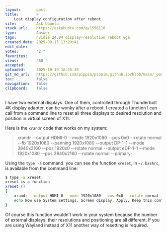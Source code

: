```yaml
---
layout:       post
title:        >
    Lost display configuration after reboot
site:         Ask Ubuntu
stack_url:    https://askubuntu.com/q/1556116
type:         Answer
tags:         nvidia 24.04 display-resolution reboot vga
created_date: 2025-09-15 13:29:41
edit_date:    
votes:        "2 "
favorites:    
views:        "60 "
accepted:     
uploaded:     2025-10-19 18:25:39
git_md_url:   https://github.com/pippim/pippim.github.io/blob/main/_posts/2025/2025-09-15-Lost-display-configuration-after-reboot.md
toc:          false
navigation:   false
clipboard:    false
---
```


I have two external displays. One of them, controlled through Thunderbolt 4K display adapter, can be wonky after a reboot. I created a function I can call from a command line to reset all three displays to desired resolution and position in virtual screen of X11.

Here is the `xrandr` code that works on my system:

>    xrandr --output HDMI-0 --mode 1920x1080 --pos 0x0 --rotate normal --fb 1920x1080 --panning 1920x1080 --output DP-1-1 --mode 3840x2160 --pos 1920x0 --rotate normal --output eDP-1-1 --mode 1920x1080 --pos 3840x2160 --rotate normal --primary;  

Using the `type -a` command. you can see the function `xreset`, in `~/.bashrc`,  is available from the command line:

``` bash
$ type -a xreset
xreset is a function
xreset () 
{ 
    xrandr --output HDMI-0 --mode 1920x1080 --pos 0x0 --rotate normal --fb 1920x1080 --panning 1920x1080 --output DP-1-1 --mode 3840x2160 --pos 1920x0 --rotate normal --output eDP-1-1 --mode 1920x1080 --pos 3840x2160 --rotate normal --primary;
    echo Now use System settings, Screen display, Apply, Keep this configuration
}
```

Of course this function wouldn't work in your system because the number of external displays, their resolutions and positioning are all different. If you are using Wayland instead of X11 another way of resetting is required.
